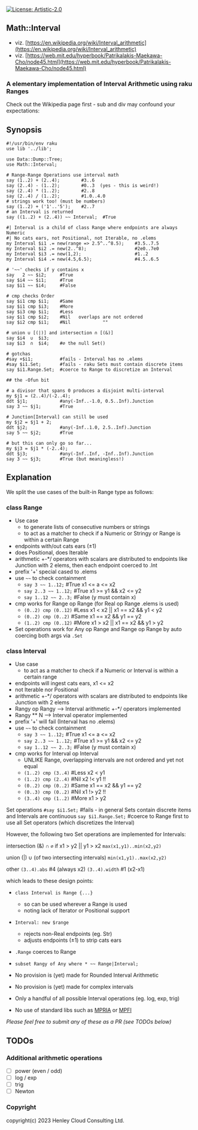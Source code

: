[![License: Artistic-2.0](https://img.shields.io/badge/License-Artistic%202.0-0298c3.svg)](https://opensource.org/licenses/Artistic-2.0)

## Math::Interval

- viz. [https://en.wikipedia.org/wiki/Interval_arithmetic](https://en.wikipedia.org/wiki/Interval_arithmetic)
- viz. [https://web.mit.edu/hyperbook/Patrikalakis-Maekawa-Cho/node45.html](https://web.mit.edu/hyperbook/Patrikalakis-Maekawa-Cho/node45.html)

### A elementary implementation of Interval Arithmetic using raku Ranges

Check out the Wikipedia page first - sub and div may confound your expectations:

## Synopsis

```perl6
#!/usr/bin/env raku
use lib '../lib';

use Data::Dump::Tree;
use Math::Interval;

# Range-Range Operations use interval math
say (1..2) + (2..4);        #3..6
say (2..4) - (1..2);        #0..3  (yes - this is weird!)
say (2..4) * (1..2);        #2..8
say (2..4) / (1..2);        #1.0..4.0
# strings work too! (must be numbers)
say (1..2) + ('1'..'5');    #2..7
# an Interval is returned
say ((1..2) + (2..4)) ~~ Interval;  #True

#| Interval is a child of class Range where endpoints are always Numeric
#| No cats ears, not Positional, not Iterable, no .elems
my Interval $i1 .= new(range => 2.5^..^8.5);    #3.5..7.5
my Interval $i2 .= new(2..^8);                  #2e0..7e0
my Interval $i3 .= new(1,2);                    #1..2
my Interval $i4 .= new(4.5,6.5);                #4.5..6.5

# '~~' checks if y contains x
say   2 ~~ $i2;     #True
say $i4 ~~ $i1;     #True
say $i1 ~~ $i4;     #False

# cmp checks Order
say $i1 cmp $i1;    #Same
say $i1 cmp $i3;    #More
say $i3 cmp $i1;    #Less
say $i1 cmp $i2;    #Nil   overlaps are not ordered
say $i2 cmp $i1;    #Nil            ""

# union ∪ [(|)] and intersection ∩ [(&)]
say $i4  ∪  $i3;
say $i3  ∩  $i4;    #∅ the null Set()

# gotchas
#say +$i1;          #fails - Interval has no .elems
#say $i1.Set;       #fails - raku Sets must contain discrete items
say $i1.Range.Set;  #coerce to Range to discretize an Interval

## the -Ofun bit

# a divisor that spans 0 produces a disjoint multi-interval
my $j1 = (2..4)/(-2..4);
ddt $j1;            #any(-Inf..-1.0, 0.5..Inf).Junction
say 3 ~~ $j1;       #True

# Junction[Interval] can still be used
my $j2 = $j1 + 2;
ddt $j2;            #any(-Inf..1.0, 2.5..Inf).Junction
say 5 ~~ $j2;       #True

# but this can only go so far...
my $j3 = $j1 * (-2..4);
ddt $j3;            #any(-Inf..Inf, -Inf..Inf).Junction
say 3 ~~ $j3;       #True (but meaningless!)
```

## Explanation

We split the use cases of the built-in Range type as follows:

### class Range

- Use case
  - to generate lists of consecutive numbers or strings
  - to act as a matcher to check if a Numeric or Stringy or Range is within a certain Range
- endpoints with/out cats ears (±1)
- does Positional, does Iterable
- arithmetic +-*/ operators with scalars are distributed to endpoints like Junction with 2 elems, then each endpoint coerced to .Int
- prefix '+' special cased to .elems
- use ```~~``` to check containment
  - ```say 3 ~~ 1..12;```    #True   x1 <= a <= x2
  - ```say 2..3 ~~ 1..12;``` #True   x1 >= y1 && x2 <= y2
  - ```say 1..12 ~~ 2..3;``` #False  (y must contain x)
- cmp works for Range op Range (for Real op Range .elems is used)
  - ```(0..2) cmp (0..12)``` #Less   x1 < x2 || x1 == x2 && y1 < y2
  - ```(0..2) cmp (0..2)```  #Same   x1 == x2 && y1 == y2
  - ```(1..2) cmp (0..12)``` #More   x1 > x2 || x1 == x2 && y1 > y2
- Set operations work for Any op Range and Range op Range by auto coercing both args via ```.Set``` 


### class Interval

- Use case
  - to act as a matcher to check if a Numeric or Interval is within a certain range
- endpoints will ingest cats ears, x1 <= x2
- not Iterable nor Positional
- arithmetic +-*/ operators with scalars are distributed to endpoints like Junction with 2 elems
- Rangy op Rangy --> Interval arithmetic +-*/ operators implemented
- Rangy ** N --> Interval operator implemented
- prefix '+' will fail (Interval has no .elems)
- use ```~~``` to check containment
  - ```say 3 ~~ 1..12;```    #True   x1 <= a <= x2
  - ```say 2..3 ~~ 1..12;``` #True   x1 >= y1 && x2 <= y2
  - ```say 1..12 ~~ 2..3;``` #False  (y must contain x)
- cmp works for Interval op Interval
  - UNLIKE Range, overlapping intervals are not ordered and yet not equal
  - ```(1..2) cmp (3..4)``` #Less    x2 < y1
  - ```(1..2) cmp (2..4)``` #Nil     x2 !< y1                  !!    
  - ```(0..2) cmp (0..2)``` #Same    x1 == x2 && y1 == y2
  - ```(0..3) cmp (0..2)``` #Nil     x1 !> y2                  !!
  - ```(3..4) cmp (1..2)``` #More    x1 > y2

Set operations
```#say $i1.Set;```            #fails - in general Sets contain discrete items and Intervals are continuous
```say $i1.Range.Set;```       #coerce to Range first to use all Set operators (which discretizes the Interval)

However, the following two Set operations are implemented for Intervals:

intersection (&) ∩
```∅```    if x1 > y2 || y1 > x2
```max(x1,y1)..min(x2,y2)```

union (|) ∪ (of two intersecting intervals)
```min(x1,y1)..max(x2,y2)```

other
```(3..4).abs```    #4   (always x2)
```(3..4).width```  #1   (x2-x1)

which leads to these design points:
- ```class Interval is Range {...}```
  - so can be used wherever a Range is used
  - noting lack of Iterator or Positional support
- ```Interval: new $range```
  - rejects non-Real endpoints (eg. Str)
  - adjusts endpoints (±1) to strip cats ears
- ```.Range``` coerces to Range
- ```subset Rangy of Any where * ~~ Range|Interval;```

- No provision is (yet) made for Rounded Interval Arithmetic
- No provision is (yet) made for complex intervals
- Only a handful of all possible Interval operations (eg. log, exp, trig)
- No use of standard libs such as [MPRIA](https://www.gnu.org/software/mpria/) or [MPFI](https://metacpan.org/pod/Math::MPFI)

_Please feel free to submit any of these as a PR (see TODOs below)_

## TODOs
### Additional arithmetic operations
- [ ] power (even / odd)
- [ ] log / exp
- [ ] trig
- [ ] Newton

### Copyright
copyright(c) 2023 Henley Cloud Consulting Ltd.